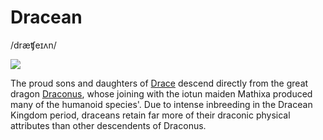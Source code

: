 # Dracean
/dræʧeɪʌn/

![](lore/species/dracean.png)

The proud sons and daughters of [Drace](/places/drace) descend directly from the great dragon [Draconus](/lore/cosmology/deigen/dragons/draconus), whose joining with the iotun maiden Mathixa produced many of the humanoid species'. Due to intense inbreeding in the Dracean Kingdom period, draceans retain far more of their draconic physical attributes than other descendents of Draconus.